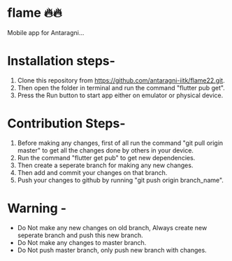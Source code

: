 # flame 🔥🔥
Mobile app for Antaragni... 


# Installation steps-
1. Clone this repository from https://github.com/antaragni-iitk/flame22.git.
2. Then open the folder in terminal and run the command "flutter pub get".
3. Press the Run button to start app either on emulator or physical device.

# Contribution Steps-
1. Before making any changes, first of all run the command "git pull origin master" to get all the changes done by others in your device.
2. Run the command "flutter get pub" to get new dependencies.
3. Then create a seperate branch for making any new changes.
4. Then add and commit your changes on that branch.
5. Push your changes to github by running "git push origin branch_name".

# Warning - 
- Do Not make any new changes on old branch, Always create new seperate branch and push this new branch.
- Do Not make any changes to master branch.
- Do Not push master branch, only push new branch with changes.
